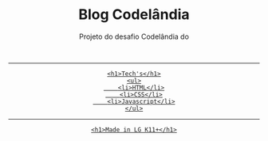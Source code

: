 <div align="center">
    <h1>Blog Codelândia</h1>
    <p>Projeto do desafio Codelândia do <a href="https://instagram/iuricode" /></p>
    <br />

---

    <h1>Tech's</h1>
    <ul>
        <li>HTML</li>
        <li>CSS</li>
        <li>Javascript</li>
    </ul>

---

    <h1>Made in LG K11+</h1>
</div>
